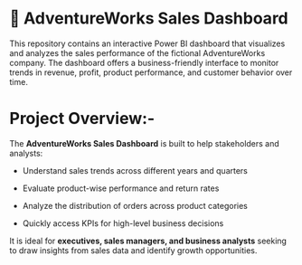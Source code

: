 # 🚴 AdventureWorks Sales Dashboard
This repository contains an interactive Power BI dashboard that visualizes and analyzes the sales performance of the fictional AdventureWorks company. The dashboard offers a business-friendly interface to monitor trends in revenue, profit, product performance, and customer behavior over time.

# Project Overview:-

The **AdventureWorks Sales Dashboard** is built to help stakeholders and analysts:

- Understand sales trends across different years and quarters

- Evaluate product-wise performance and return rates

- Analyze the distribution of orders across product categories

- Quickly access KPIs for high-level business decisions

It is ideal for **executives, sales managers, and business analysts** seeking to draw insights from sales data and identify growth opportunities.
